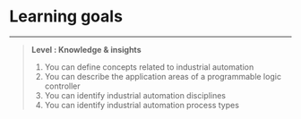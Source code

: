 # Learning goals
---
> **Level : Knowledge & insights**
> 
> 1. You can define concepts related to industrial automation
> 2. You can describe the application areas of a programmable logic controller
> 3. You can identify industrial automation disciplines
> 4. You can identify industrial automation process types

